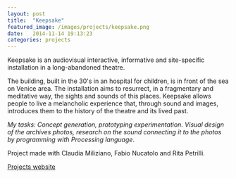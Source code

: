```yaml
---
layout: post
title:  "Keepsake"
featured_image: /images/projects/keepsake.png
date:   2014-11-14 19:13:23
categories: projects
---
```


Keepsake is an audiovisual interactive, informative and site-specific installation in a long-abandoned theatre.

The building, built in the 30's in an hospital for children, is in front of the sea on Venice area.
The installation aims to resurrect, in a fragmentary and meditative way, the sights and sounds of this places. Keepsake allows people to live a melancholic experience that, through sound and images, introduces them to the history of the theatre and its lived past.

*My tasks: Concept generation, prototyping experimentation. Visual design of the archives photos, research on the sound connecting it to the photos by programming with Processing language*.

Project made with Claudia Miliziano, Fabio Nucatolo and Rita Petrilli.


<a class="button" href="http://www.interaction-venice.net/iuav11-12lab2/projects/keepsake/" target="_blank">Projects website</button>
